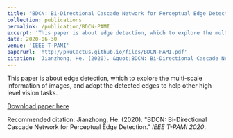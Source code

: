 ```yaml
---
title: "BDCN: Bi-Directional Cascade Network for Perceptual Edge Detection"
collection: publications
permalink: /publication/BDCN-PAMI
excerpt: 'This paper is about edge detection, which to explore the multi-scale information of images, and adopt the detected edges to help other high level vision tasks'
date: 2020-06-30
venue: 'IEEE T-PAMI'
paperurl: 'http://pkuCactus.github.io/files/BDCN-PAMI.pdf'
citation: 'Jianzhong, He. (2020). &quot;BDCN: Bi-Directional Cascade Network for Perceptual Edge Detection.&quot; <i>IEEE T-PAMI 2020</i>.'
---
```

This paper is about edge detection, which to explore the multi-scale information of images, and adopt the detected edges to help other high level vision tasks.

[Download paper here](http://pkuCactus.github.io/files/BDCN-PAMI.pdf)

Recommended citation: Jianzhong, He. (2020). "BDCN: Bi-Directional Cascade Network for Perceptual Edge Detection." <i>IEEE T-PAMI 2020</i>.